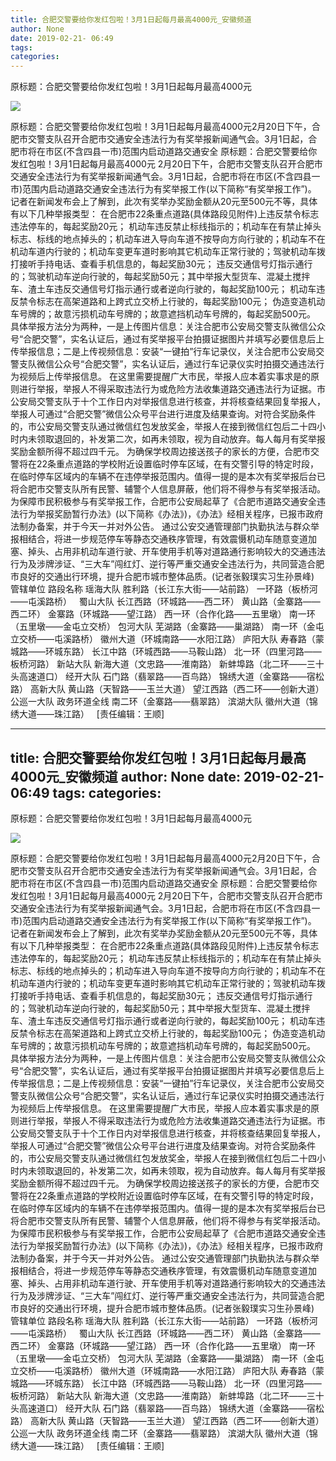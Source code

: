 ```yaml
---
title: 合肥交警要给你发红包啦！3月1日起每月最高4000元_安徽频道
author: None
date: 2019-02-21- 06:49
tags: 
categories: 
---
```

原标题：合肥交警要给你发红包啦！3月1日起每月最高4000元
<!-- more -->
                
<img align="center" border="0" src="http://p2.ifengimg.com/a/2016/0810/204c433878d5cf9size1_w16_h16.png" />
                
            
原标题：合肥交警要给你发红包啦！3月1日起每月最高4000元2月20日下午，合肥市交警支队召开合肥市交通安全违法行为有奖举报新闻通气会。3月1日起，合肥市将在市区(不含四县一市)范围内启动道路交通安全
原标题：合肥交警要给你发红包啦！3月1日起每月最高4000元
2月20日下午，合肥市交警支队召开合肥市交通安全违法行为有奖举报新闻通气会。3月1日起，合肥市将在市区(不含四县一市)范围内启动道路交通安全违法行为有奖举报工作(以下简称“有奖举报工作”)。
记者在新闻发布会上了解到，此次有奖举办奖励金额从20元至500元不等，具体有以下几种举报类型：
在合肥市22条重点道路(具体路段见附件)上违反禁令标志违法停车的，每起奖励20元；
机动车违反禁止标线指示的；机动车在有禁止掉头标志、标线的地点掉头的；机动车进入导向车道不按导向方向行驶的；机动车不在机动车道内行驶的；机动车变更车道时影响其它机动车正常行驶的；驾驶机动车拨打接听手持电话、查看手机信息的，每起奖励30元；
违反交通信号灯指示通行的；驾驶机动车逆向行驶的，每起奖励50元；其中举报大型货车、混凝土搅拌车、渣土车违反交通信号灯指示通行或者逆向行驶的，每起奖励100元；
机动车违反禁令标志在高架道路和上跨式立交桥上行驶的，每起奖励100元；
伪造变造机动车号牌的；故意污损机动车号牌的；故意遮挡机动车号牌的，每起奖励500元。
具体举报方法分为两种，一是上传图片信息：关注合肥市公安局交警支队微信公众号“合肥交警”，实名认证后，通过有奖举报平台拍摄证据图片并填写必要信息后上传举报信息；二是上传视频信息：安装“一键拍”行车记录仪，关注合肥市公安局交警支队微信公众号“合肥交警”，实名认证后，通过行车记录仪实时拍摄交通违法行为视频后上传举报信息。
在这里需要提醒广大市民，举报人应本着实事求是的原则进行举报，举报人不得采取违法行为或危险方法收集道路交通违法行为证据。市公安局交警支队于十个工作日内对举报信息进行核查，并将核查结果回复举报人，举报人可通过“合肥交警”微信公众号平台进行进度及结果查询。对符合奖励条件的，市公安局交警支队通过微信红包发放奖金，举报人在接到微信红包后二十四小时内未领取退回的，补发第二次，如再未领取，视为自动放弃。每人每月有奖举报奖励金额所得不超过四千元。
为确保学校周边接送孩子的家长的方便，合肥市交警将在22条重点道路的学校附近设置临时停车区域，在有交警引导的特定时段，在临时停车区域内的车辆不在违停举报范围内。值得一提的是本次有奖举报后台已将合肥市交警支队所有民警、辅警个人信息屏蔽，他们将不得参与有奖举报活动。
为保障市民积极参与有奖举报工作，合肥市公安局起草了《合肥市道路交通安全违法行为举报奖励暂行办法》(以下简称《办法》)，《办法》经相关程序，已报市政府法制办备案，并于今天一并对外公告。
通过公安交通管理部门执勤执法与群众举报相结合，将进一步规范停车等静态交通秩序管理，有效震慑机动车随意变道加塞、掉头、占用非机动车道行驶、开车使用手机等对道路通行影响较大的交通违法行为及涉牌涉证、“三大车”闯红灯、逆行等严重交通安全违法行为，共同营造合肥市良好的交通出行环境，提升合肥市城市整体品质。(记者张毅璞实习生孙景峰)
 
管辖单位
路段名称
瑶海大队
胜利路（长江东大街——站前路）
一环路（板桥河——屯溪路桥）
 
蜀山大队
长江西路（环城路——西二环）
黄山路（金寨路——西二环）
金寨路（环城路——望江路）
西一环（合作化路——五里墩）
南一环（五里墩——金屯立交桥）
包河大队
芜湖路（金寨路——巢湖路）
南一环（金屯立交桥——屯溪路桥）
徽州大道（环城南路——水阳江路）
庐阳大队
寿春路（蒙城路——环城东路）
长江中路（环城西路——马鞍山路）
北一环（四里河路——板桥河路）
新站大队
新海大道（文忠路——淮南路）
新蚌埠路（北二环——三十头高速道口）
经开大队
石门路（翡翠路——百鸟路）
锦绣大道（金寨路——宿松路）
高新大队
黄山路（天智路——玉兰大道）
望江西路（西二环——创新大道）
公巡一大队
政务环道全线
南二环（金寨路——翡翠路）
滨湖大队
徽州大道（锦绣大道——珠江路）
 
[责任编辑：王顺]
            
---
title: 合肥交警要给你发红包啦！3月1日起每月最高4000元_安徽频道
author: None
date: 2019-02-21- 06:49
tags: 
categories: 
---
原标题：合肥交警要给你发红包啦！3月1日起每月最高4000元
<!-- more -->
                
<img align="center" border="0" src="http://p2.ifengimg.com/a/2016/0810/204c433878d5cf9size1_w16_h16.png" />
                
            
原标题：合肥交警要给你发红包啦！3月1日起每月最高4000元2月20日下午，合肥市交警支队召开合肥市交通安全违法行为有奖举报新闻通气会。3月1日起，合肥市将在市区(不含四县一市)范围内启动道路交通安全
原标题：合肥交警要给你发红包啦！3月1日起每月最高4000元
2月20日下午，合肥市交警支队召开合肥市交通安全违法行为有奖举报新闻通气会。3月1日起，合肥市将在市区(不含四县一市)范围内启动道路交通安全违法行为有奖举报工作(以下简称“有奖举报工作”)。
记者在新闻发布会上了解到，此次有奖举办奖励金额从20元至500元不等，具体有以下几种举报类型：
在合肥市22条重点道路(具体路段见附件)上违反禁令标志违法停车的，每起奖励20元；
机动车违反禁止标线指示的；机动车在有禁止掉头标志、标线的地点掉头的；机动车进入导向车道不按导向方向行驶的；机动车不在机动车道内行驶的；机动车变更车道时影响其它机动车正常行驶的；驾驶机动车拨打接听手持电话、查看手机信息的，每起奖励30元；
违反交通信号灯指示通行的；驾驶机动车逆向行驶的，每起奖励50元；其中举报大型货车、混凝土搅拌车、渣土车违反交通信号灯指示通行或者逆向行驶的，每起奖励100元；
机动车违反禁令标志在高架道路和上跨式立交桥上行驶的，每起奖励100元；
伪造变造机动车号牌的；故意污损机动车号牌的；故意遮挡机动车号牌的，每起奖励500元。
具体举报方法分为两种，一是上传图片信息：关注合肥市公安局交警支队微信公众号“合肥交警”，实名认证后，通过有奖举报平台拍摄证据图片并填写必要信息后上传举报信息；二是上传视频信息：安装“一键拍”行车记录仪，关注合肥市公安局交警支队微信公众号“合肥交警”，实名认证后，通过行车记录仪实时拍摄交通违法行为视频后上传举报信息。
在这里需要提醒广大市民，举报人应本着实事求是的原则进行举报，举报人不得采取违法行为或危险方法收集道路交通违法行为证据。市公安局交警支队于十个工作日内对举报信息进行核查，并将核查结果回复举报人，举报人可通过“合肥交警”微信公众号平台进行进度及结果查询。对符合奖励条件的，市公安局交警支队通过微信红包发放奖金，举报人在接到微信红包后二十四小时内未领取退回的，补发第二次，如再未领取，视为自动放弃。每人每月有奖举报奖励金额所得不超过四千元。
为确保学校周边接送孩子的家长的方便，合肥市交警将在22条重点道路的学校附近设置临时停车区域，在有交警引导的特定时段，在临时停车区域内的车辆不在违停举报范围内。值得一提的是本次有奖举报后台已将合肥市交警支队所有民警、辅警个人信息屏蔽，他们将不得参与有奖举报活动。
为保障市民积极参与有奖举报工作，合肥市公安局起草了《合肥市道路交通安全违法行为举报奖励暂行办法》(以下简称《办法》)，《办法》经相关程序，已报市政府法制办备案，并于今天一并对外公告。
通过公安交通管理部门执勤执法与群众举报相结合，将进一步规范停车等静态交通秩序管理，有效震慑机动车随意变道加塞、掉头、占用非机动车道行驶、开车使用手机等对道路通行影响较大的交通违法行为及涉牌涉证、“三大车”闯红灯、逆行等严重交通安全违法行为，共同营造合肥市良好的交通出行环境，提升合肥市城市整体品质。(记者张毅璞实习生孙景峰)
 
管辖单位
路段名称
瑶海大队
胜利路（长江东大街——站前路）
一环路（板桥河——屯溪路桥）
 
蜀山大队
长江西路（环城路——西二环）
黄山路（金寨路——西二环）
金寨路（环城路——望江路）
西一环（合作化路——五里墩）
南一环（五里墩——金屯立交桥）
包河大队
芜湖路（金寨路——巢湖路）
南一环（金屯立交桥——屯溪路桥）
徽州大道（环城南路——水阳江路）
庐阳大队
寿春路（蒙城路——环城东路）
长江中路（环城西路——马鞍山路）
北一环（四里河路——板桥河路）
新站大队
新海大道（文忠路——淮南路）
新蚌埠路（北二环——三十头高速道口）
经开大队
石门路（翡翠路——百鸟路）
锦绣大道（金寨路——宿松路）
高新大队
黄山路（天智路——玉兰大道）
望江西路（西二环——创新大道）
公巡一大队
政务环道全线
南二环（金寨路——翡翠路）
滨湖大队
徽州大道（锦绣大道——珠江路）
 
[责任编辑：王顺]
            
